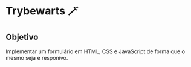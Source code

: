 # Trybewarts 🪄

## Objetivo
Implementar um formulário em HTML, CSS e JavaScript de forma que o mesmo seja e responivo.
